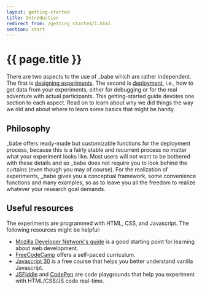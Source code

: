 ```yaml
---
layout: getting-started
title: Introduction
redirect_from: /getting_started/1.html
section: start
---
```


# {{ page.title }}

There are two aspects to the use of _babe which are rather independent. The first is <a href = "/babe_site/getting-started/experiments.html">designing experiments</a>. The second is <a href = "/babe_site/getting-started/deployment.html">deployment</a>, i.e., how to get data from your experiments, either for debugging or for the real adventure with actual participants. This getting-started guide devotes one section to each aspect. Read on to learn about why we did things the way we did and about where to learn some basics that might be handy.

## Philosophy

_babe offers ready-made but customizable functions for the deployment process, because this is a fairly stable and recurrent process no matter what your experiment looks like. Most users will not want to be bothered with these details and so _babe does not require you to look behind the curtains (even though you may of course). For the realization of experiments, _babe gives you a conceptual framework, some convenience functions and many examples, so as to leave you all the freedom to realize whatever your research goal demands.

## Useful resources

The experiments are programmed with HTML, CSS, and Javascript. The following resources might be helpful:
- [Mozilla Developer Network's guide](https://developer.mozilla.org/en-US/docs/Learn)  is a good starting point for learning about web development.
- [FreeCodeCamp](https://www.freecodecamp.org/) offers a self-paced curriculum.
- [Javascript 30](https://javascript30.com/) is a free course that helps you better understand vanilla Javascript.
- [JSFiddle](https://jsfiddle.net/) and [CodePen](https://codepen.io/) are code playgrounds that help you experiment with HTML/CSS/JS code real-time.
